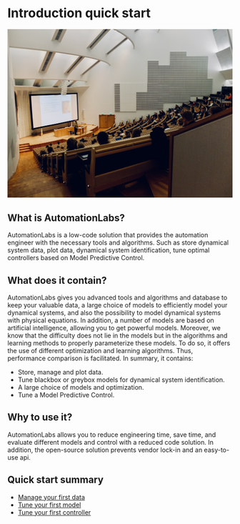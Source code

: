 # Introduction quick start

![lecture](dom-fou-unsplash.jpg)

## What is AutomationLabs?

AutomationLabs is a low-code solution that provides the automation engineer with the necessary tools and algorithms. Such as store dynamical system data, plot data, dynamical system identification, tune optimal controllers based on Model Predictive Control.

## What does it contain?

AutomationLabs gives you advanced tools and algorithms and database to keep your valuable data, a large choice of models to efficiently model your dynamical systems, and also the possibility to model dynamical systems with physical equations. In addition, a number of models are based on artificial intelligence, allowing you to get powerful models. Moreover, we know that the difficulty does not lie in the models but in the algorithms and learning methods to properly parameterize these models. To do so, it offers the use of different optimization and learning algorithms. Thus, performance comparison is facilitated. In summary, it contains:

* Store, manage and plot data.
* Tune blackbox or greybox models for dynamical system identification.
* A large choice of models and optimization.
* Tune a Model Predictive Control.

## Why to use it?

AutomationLabs allows you to reduce engineering time, save time, and evaluate different models and control with a reduced code solution. In addition, the open-source solution prevents vendor lock-in and an easy-to-use api.

## Quick start summary

* [Manage your first data](@ref)
* [Tune your first model](@ref)
* [Tune your first controller](@ref)


